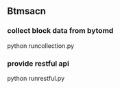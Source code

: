 ## Btmsacn

### collect block data from bytomd
python runcollection.py

### provide restful api
python runrestful.py